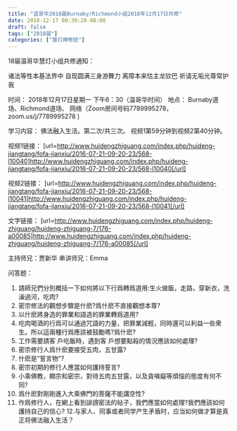 ```yaml
---
title: "温哥华2018届Burnaby/Richmond小组2018年12月17日共修"
date: 2018-12-17 00:39:28-08:00
draft: false
tags: ["2018届"]
categories: ["慧灯禅修班"]
---
```

18届温哥华慧灯小组共修通知：

诸法等性本基法界中
自现圆满三身游舞力
离障本来怙主龙钦巴
祈请无垢光尊常护我

时间：
2018年12月17日星期一 下午6：30（温哥华时间）
地点：
Burnaby道场、Richmond道场、 网络（Zoom房间号码7789995278，zoom.us/j/7789995278 )

学习内容：
佛法融入生活。第二次/共三次。
视频1第59分钟到视频2第40分钟。

视频1链接：
[url=http://www.huidengzhiguang.com/index.php/huideng-jiangtang/fofa-jianxiu/2016-07-21-09-20-23/568-l10040]http://www.huidengzhiguang.com/index.php/huideng-jiangtang/fofa-jianxiu/2016-07-21-09-20-23/568-l10040[/url]

视频2链接：
[url=http://www.huidengzhiguang.com/index.php/huideng-jiangtang/fofa-jianxiu/2016-07-21-09-20-23/568-l10041]http://www.huidengzhiguang.com/index.php/huideng-jiangtang/fofa-jianxiu/2016-07-21-09-20-23/568-l10041[/url]

文字链接：
[url=http://www.huidengzhiguang.com/index.php/huideng-zhiguang/huideng-zhiguang-7/176-a00085]http://www.huidengzhiguang.com/index.php/huideng-zhiguang/huideng-zhiguang-7/176-a00085[/url] 

主持师兄：贾新华
串讲师兄：Emma

问答题： 
1. 請師兄們分別概括一下如何將以下行爲轉爲道用:生火做飯，走路，穿新衣，洗澡過河，吃肉? 
2. 密宗修法的觀想步驟是什麽?爲什麽不直接觀想本尊? 
3. 以什麽將身造的罪業和語造的罪業轉爲道用? 
4. 吃肉喝酒的行爲可以通過咒語的力量，把罪業減輕，同時還可以利益一些衆生。所以這兩種行爲應該被鼓勵嗎?爲什麽? 
5. 工作需要請客 戶吃飯時，遇到客 戶想要點殺的情況應該如何處理? 
6. 密宗修行人爲什麽要接受五肉，五甘露? 
7. 什麽是“誓言物”? 
8. 密宗初期的修行人應當如何護持誓言? 
9. 小乘佛教，顯宗和密宗，對待五肉五甘露，以及貪嗔癡等煩惱的態度有何不同? 
10. 爲什麽對剛剛進入大乘佛門的菩薩不能講空性? 
11. 作爲修行人，在網上看到誹謗密法的帖子，我們應當如何處理?我們應該如何護持自己的信心? 
12.与家人、同事或者同学产生矛盾时，应当如何做才算是真正将佛法融入生活？
